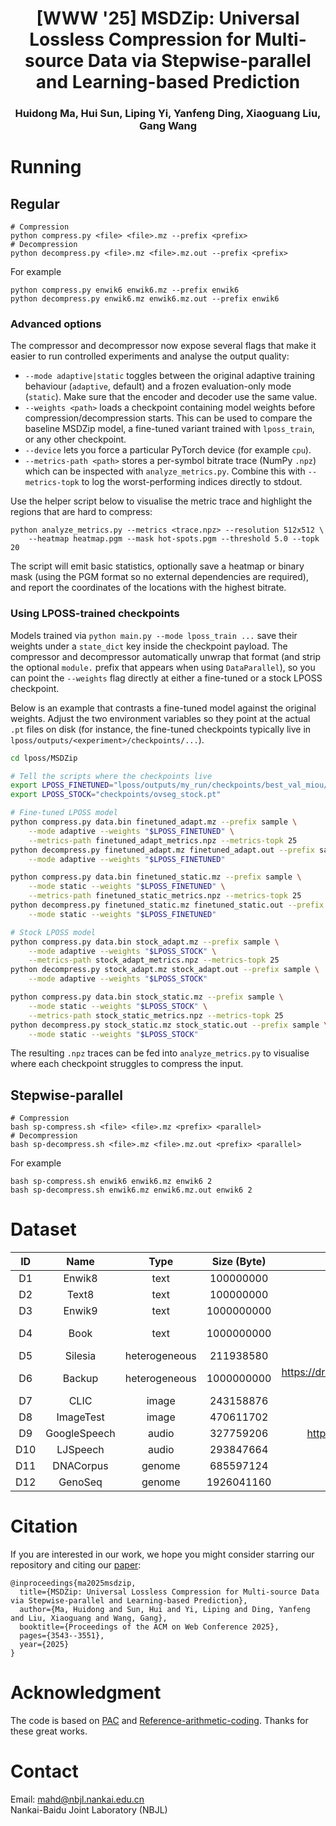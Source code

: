 <div align="center">
<h1>[WWW '25] MSDZip: Universal Lossless Compression for Multi-source Data via Stepwise-parallel and Learning-based Prediction</h1>
<h3>Huidong Ma, Hui Sun, Liping Yi, Yanfeng Ding, Xiaoguang Liu, Gang Wang</h3>
</div>

# Running
## Regular
```
# Compression
python compress.py <file> <file>.mz --prefix <prefix>
# Decompression
python decompress.py <file>.mz <file>.mz.out --prefix <prefix>
```
For example
```
python compress.py enwik6 enwik6.mz --prefix enwik6
python decompress.py enwik6.mz enwik6.mz.out --prefix enwik6
```

### Advanced options

The compressor and decompressor now expose several flags that make it easier
to run controlled experiments and analyse the output quality:

* `--mode adaptive|static` toggles between the original adaptive training
  behaviour (`adaptive`, default) and a frozen evaluation-only mode (`static`).
  Make sure that the encoder and decoder use the same value.
* `--weights <path>` loads a checkpoint containing model weights before
  compression/decompression starts. This can be used to compare the baseline
  MSDZip model, a fine-tuned variant trained with `lposs_train`, or any other
  checkpoint.
* `--device` lets you force a particular PyTorch device (for example `cpu`).
* `--metrics-path <path>` stores a per-symbol bitrate trace (NumPy `.npz`)
  which can be inspected with `analyze_metrics.py`. Combine this with
  `--metrics-topk` to log the worst-performing indices directly to stdout.

Use the helper script below to visualise the metric trace and highlight the
regions that are hard to compress:

```
python analyze_metrics.py --metrics <trace.npz> --resolution 512x512 \
    --heatmap heatmap.pgm --mask hot-spots.pgm --threshold 5.0 --topk 20
```
The script will emit basic statistics, optionally save a heatmap or binary
mask (using the PGM format so no external dependencies are required), and
report the coordinates of the locations with the highest bitrate.

### Using LPOSS-trained checkpoints

Models trained via `python main.py --mode lposs_train ...` save their weights
under a `state_dict` key inside the checkpoint payload.  The compressor and
decompressor automatically unwrap that format (and strip the optional
`module.` prefix that appears when using `DataParallel`), so you can point the
`--weights` flag directly at either a fine-tuned or a stock LPOSS checkpoint.

Below is an example that contrasts a fine-tuned model against the original
weights.  Adjust the two environment variables so they point at the actual
`.pt` files on disk (for instance, the fine-tuned checkpoints typically live
in `lposs/outputs/<experiment>/checkpoints/...`).

```bash
cd lposs/MSDZip

# Tell the scripts where the checkpoints live
export LPOSS_FINETUNED="lposs/outputs/my_run/checkpoints/best_val_miou/ovseg_ep012_loss_1.2345.pt"
export LPOSS_STOCK="checkpoints/ovseg_stock.pt"

# Fine-tuned LPOSS model
python compress.py data.bin finetuned_adapt.mz --prefix sample \
    --mode adaptive --weights "$LPOSS_FINETUNED" \
    --metrics-path finetuned_adapt_metrics.npz --metrics-topk 25
python decompress.py finetuned_adapt.mz finetuned_adapt.out --prefix sample \
    --mode adaptive --weights "$LPOSS_FINETUNED"

python compress.py data.bin finetuned_static.mz --prefix sample \
    --mode static --weights "$LPOSS_FINETUNED" \
    --metrics-path finetuned_static_metrics.npz --metrics-topk 25
python decompress.py finetuned_static.mz finetuned_static.out --prefix sample \
    --mode static --weights "$LPOSS_FINETUNED"

# Stock LPOSS model
python compress.py data.bin stock_adapt.mz --prefix sample \
    --mode adaptive --weights "$LPOSS_STOCK" \
    --metrics-path stock_adapt_metrics.npz --metrics-topk 25
python decompress.py stock_adapt.mz stock_adapt.out --prefix sample \
    --mode adaptive --weights "$LPOSS_STOCK"

python compress.py data.bin stock_static.mz --prefix sample \
    --mode static --weights "$LPOSS_STOCK" \
    --metrics-path stock_static_metrics.npz --metrics-topk 25
python decompress.py stock_static.mz stock_static.out --prefix sample \
    --mode static --weights "$LPOSS_STOCK"
```

The resulting `.npz` traces can be fed into `analyze_metrics.py` to visualise
where each checkpoint struggles to compress the input.

## Stepwise-parallel
```
# Compression
bash sp-compress.sh <file> <file>.mz <prefix> <parallel>
# Decompression
bash sp-decompress.sh <file>.mz <file>.mz.out <prefix> <parallel>
```
For example
```
bash sp-compress.sh enwik6 enwik6.mz enwik6 2
bash sp-decompress.sh enwik6.mz enwik6.mz.out enwik6 2
```

# Dataset
| ID  | Name           | Type          | Size (Byte)   | Link                                                                                   |
|:---:|:--------------:|:-------------:|:-------------:|:--------------------------------------------------------------------------------------:|
| D1  | Enwik8         | text          | 100000000     | https://mattmahoney.net/dc/enwik8.zip                                                  |
| D2  | Text8          | text          | 100000000     | https://mattmahoney.net/dc/text8.zip                                                   |
| D3  | Enwik9         | text          | 1000000000    | https://mattmahoney.net/dc/enwik9.zip                                                  |
| D4  | Book           | text          | 1000000000    | https://storage.googleapis.com/huggingface-nlp/datasets/bookcorpus/bookcorpus.tar.bz2  |
| D5  | Silesia        | heterogeneous | 211938580     | https://sun.aei.polsl.pl//~sdeor/corpus/silesia.zip                                    |
| D6  | Backup         | heterogeneous | 1000000000    | https://drive.google.com/file/d/18qvfbeeOwD1Fejq9XtgAJwYoXjSV8UaC/view?usp=sharing     |
| D7  | CLIC           | image         | 243158876     | https://www.compression.cc/tasks/                                                      |
| D8  | ImageTest      | image         | 470611702     | http://imagecompression.info/test_images/rgb8bit.zip                                   |
| D9  | GoogleSpeech   | audio         | 327759206     | http://download.tensorflow.org/data/speech_commands_v0.01.tar.gz                       |
| D10 | LJSpeech       | audio         | 293847664     | https://data.keithito.com/data/speech/LJSpeech-1.1.tar.bz2                             |
| D11 | DNACorpus      | genome        | 685597124     | https://sweet.ua.pt/pratas/datasets/DNACorpus.zip                                      |
| D12 | GenoSeq        | genome        | 1926041160    | https://www.ncbi.nlm.nih.gov/sra/ERR7091247                                            |

# Citation
If you are interested in our work, we hope you might consider starring our repository and citing our [paper](https://dl.acm.org/doi/10.1145/3696410.3714655):
```
@inproceedings{ma2025msdzip,
  title={MSDZip: Universal Lossless Compression for Multi-source Data via Stepwise-parallel and Learning-based Prediction},
  author={Ma, Huidong and Sun, Hui and Yi, Liping and Ding, Yanfeng and Liu, Xiaoguang and Wang, Gang},
  booktitle={Proceedings of the ACM on Web Conference 2025},
  pages={3543--3551},
  year={2025}
}
```

# Acknowledgment
The code is based on [PAC](https://github.com/mynotwo/Faster-and-Stronger-Lossless-Compression-with-Optimized-Autoregressive-Framework) and [Reference-arithmetic-coding](https://github.com/nayuki/Reference-arithmetic-coding). Thanks for these great works.

# Contact
Email: mahd@nbjl.nankai.edu.cn  
Nankai-Baidu Joint Laboratory (NBJL)
